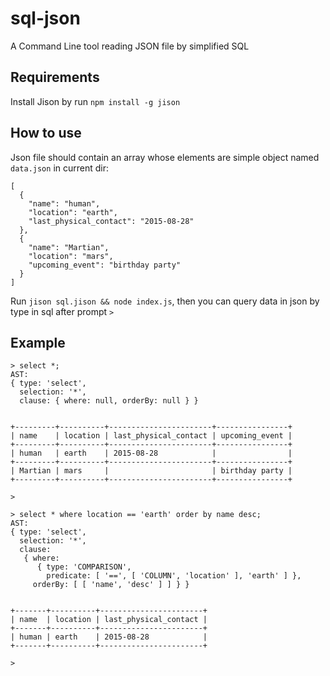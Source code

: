 # sql-json
A Command Line tool reading JSON file by simplified SQL


## Requirements
Install Jison by run `npm install -g jison`


## How to use
Json file should contain an array whose elements are simple object named `data.json` in current dir:
```
[
  {
    "name": "human",
    "location": "earth",
    "last_physical_contact": "2015-08-28"
  },
  {
    "name": "Martian",
    "location": "mars",
    "upcoming_event": "birthday party"
  }
]

```

Run `jison sql.jison && node index.js`, then you can query data in json by type in sql after prompt `> `


## Example

```
> select *;
AST:
{ type: 'select',
  selection: '*',
  clause: { where: null, orderBy: null } }


+---------+----------+-----------------------+----------------+
| name    | location | last_physical_contact | upcoming_event |
+---------+----------+-----------------------+----------------+
| human   | earth    | 2015-08-28            |                |
+---------+----------+-----------------------+----------------+
| Martian | mars     |                       | birthday party |
+---------+----------+-----------------------+----------------+

>
```


```
> select * where location == 'earth' order by name desc;
AST:
{ type: 'select',
  selection: '*',
  clause:
   { where:
      { type: 'COMPARISON',
        predicate: [ '==', [ 'COLUMN', 'location' ], 'earth' ] },
     orderBy: [ [ 'name', 'desc' ] ] } }


+-------+----------+-----------------------+
| name  | location | last_physical_contact |
+-------+----------+-----------------------+
| human | earth    | 2015-08-28            |
+-------+----------+-----------------------+

>
```

